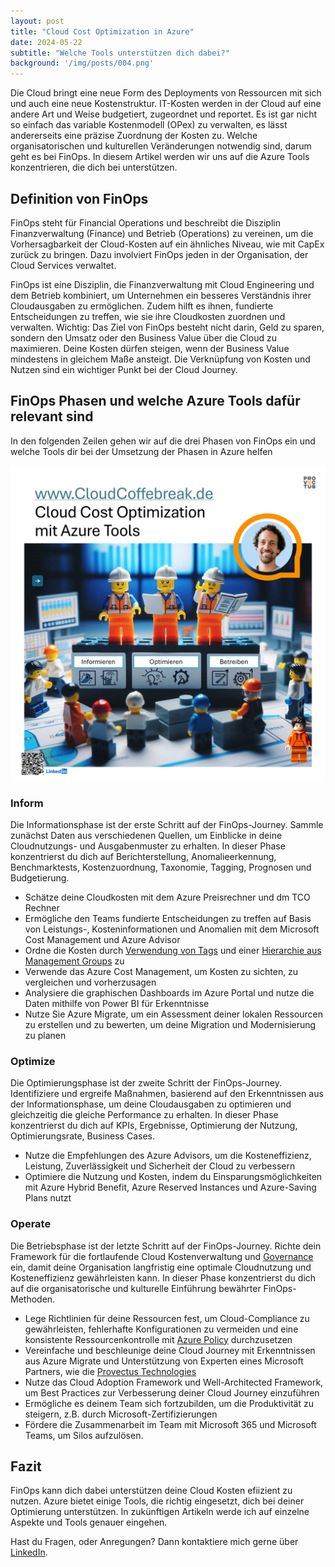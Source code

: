 ```yaml
---
layout: post
title: "Cloud Cost Optimization in Azure"
date: 2024-05-22
subtitle: "Welche Tools unterstützen dich dabei?"
background: '/img/posts/004.png'
---
```

Die Cloud bringt eine neue Form des Deployments von Ressourcen mit sich und auch eine neue Kostenstruktur. IT-Kosten werden in der Cloud auf eine andere Art und Weise budgetiert, zugeordnet und reportet. Es ist gar nicht so einfach das variable Kostenmodell (OPex) zu verwalten, es lässt andererseits eine präzise Zuordnung der Kosten zu. Welche organisatorischen und kulturellen Veränderungen notwendig sind, darum geht es bei FinOps. In diesem Artikel werden wir uns auf die Azure Tools konzentrieren, die dich bei unterstützen. 

## Definition von FinOps
FinOps steht für Financial Operations und beschreibt die Disziplin Finanzverwaltung (Finance) und Betrieb (Operations) zu vereinen, um die Vorhersagbarkeit der Cloud-Kosten auf ein ähnliches Niveau, wie mit CapEx zurück zu bringen. Dazu involviert FinOps jeden in der Organisation, der Cloud Services verwaltet. 

FinOps ist eine Disziplin, die Finanzverwaltung mit Cloud Engineering und dem Betrieb kombiniert, um Unternehmen ein besseres Verständnis ihrer Cloudausgaben zu ermöglichen. Zudem hilft es ihnen, fundierte Entscheidungen zu treffen, wie sie ihre Cloudkosten zuordnen und verwalten. Wichtig: Das Ziel von FinOps besteht nicht darin, Geld zu sparen, sondern den Umsatz oder den Business Value über die Cloud zu maximieren. Deine Kosten dürfen steigen, wenn der Business Value mindestens in gleichem Maße ansteigt. Die Verknüpfung von Kosten und Nutzen sind ein wichtiger Punkt bei der Cloud Journey.

## FinOps Phasen und welche Azure Tools dafür relevant sind
In den folgenden Zeilen gehen wir auf die drei Phasen von FinOps ein und welche Tools dir bei der Umsetzung der Phasen in Azure helfen

<img class="img-fluid" src="/img/005.png" />

### Inform
Die Informationsphase ist der erste Schritt auf der FinOps-Journey. Sammle zunächst Daten aus verschiedenen Quellen, um Einblicke in deine Cloudnutzungs- und Ausgabenmuster zu erhalten. In dieser Phase konzentrierst du dich auf Berichterstellung, Anomalieerkennung, Benchmarktests, Kostenzuordnung, Taxonomie, Tagging, Prognosen und Budgetierung. 

* Schätze deine Cloudkosten mit dem Azure Preisrechner und dm TCO Rechner
* Ermögliche den Teams fundierte Entscheidungen zu treffen auf Basis von Leistungs-, Kosteninformationen und Anomalien mit dem Microsoft Cost Management und Azure Advisor
* Ordne die Kosten durch [Verwendung von Tags](2024-04-18-azure-tags-organisation-deiner-assets.md) und einer [Hierarchie aus Management Groups](2024-03-29-azure-hierarchie.md) zu  
* Verwende das Azure Cost Management, um Kosten zu sichten, zu vergleichen und vorherzusagen
* Analysiere die graphischen Dashboards im Azure Portal und nutze die Daten mithilfe von Power BI für Erkenntnisse
* Nutze Sie Azure Migrate, um ein Assessment deiner lokalen Ressourcen zu erstellen und zu bewerten, um deine Migration und Modernisierung zu planen 

### Optimize
Die Optimierungsphase ist der zweite Schritt der FinOps-Journey. Identifiziere und ergreife Maßnahmen, basierend auf den Erkenntnissen aus der Informationsphase, um deine Cloudausgaben zu optimieren und gleichzeitig die gleiche Performance zu erhalten. In dieser Phase konzentrierst du dich auf KPIs, Ergebnisse, Optimierung der Nutzung, Optimierungsrate, Business Cases.

* Nutze die Empfehlungen des Azure Advisors, um die Kosteneffizienz, Leistung, Zuverlässigkeit und Sicherheit der Cloud zu verbessern
* Optimiere die Nutzung und Kosten, indem du Einsparungsmöglichkeiten mit Azure Hybrid Benefit, Azure Reserved Instances und Azure-Saving Plans nutzt 

### Operate
Die Betriebsphase ist der letzte Schritt auf der FinOps-Journey. Richte dein Framework für die fortlaufende Cloud Kostenverwaltung und [Governance](2024-03-18-governance-in-der-cloud.md) ein, damit deine Organisation langfristig eine optimale Cloudnutzung und Kosteneffizienz gewährleisten kann. In dieser Phase konzentrierst du dich auf die organisatorische und kulturelle Einführung bewährter FinOps-Methoden. 

* Lege Richtlinien für deine Ressourcen fest, um Cloud-Compliance zu gewährleisten, fehlerhafte Konfigurationen zu vermeiden und eine konsistente Ressourcenkontrolle mit [Azure Policy](2024-04-06-azure-policies-waechter-der-cloud-compliance.md) durchzusetzen
* Vereinfache und beschleunige deine Cloud Journey mit Erkenntnissen aus Azure Migrate und Unterstützung von Experten eines Microsoft Partners, wie die <a href="https://www.provectus.de" target="_blank">Provectus Technologies</a>
* Nutze das Cloud Adoption Framework und Well-Architected Framework, um Best Practices zur Verbesserung deiner Cloud Journey einzuführen
* Ermögliche es deinem Team sich fortzubilden, um die Produktivität zu steigern, z.B. durch Microsoft-Zertifizierungen
* Fördere die Zusammenarbeit im Team mit Microsoft 365 und Microsoft Teams, um Silos aufzulösen. 

## Fazit
FinOps kann dich dabei unterstützen deine Cloud Kosten efiizient zu nutzen. Azure bietet einige Tools, die richtig eingesetzt, dich bei deiner Optimierung unterstützen. In zukünftigen Artikeln werde ich auf einzelne Aspekte und Tools genauer eingehen. 

Hast du Fragen, oder Anregungen? Dann kontaktiere mich gerne über <a href="https://www.linkedin.com/in/christian-forjahn/" target="_blank">LinkedIn</a>. 
